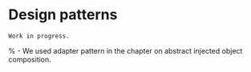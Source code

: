 # Design patterns

```{warning}
Work in progress.
```


% - We used adapter pattern in the chapter on abstract injected object composition.

